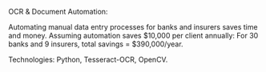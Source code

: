 OCR & Document Automation:

Automating manual data entry processes for banks and insurers saves time and money. Assuming automation saves $10,000 per client annually:
For 30 banks and 9 insurers, total savings = $390,000/year.

Technologies: Python, Tesseract-OCR, OpenCV.

